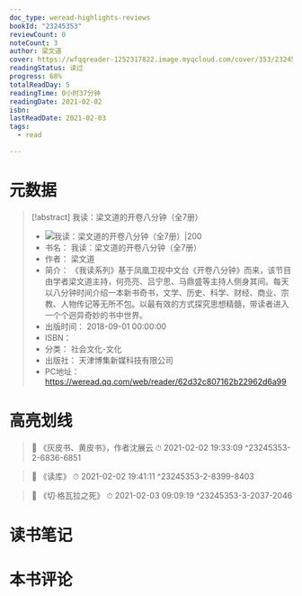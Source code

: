 ```yaml
---
doc_type: weread-highlights-reviews
bookId: "23245353"
reviewCount: 0
noteCount: 3
author: 梁文道
cover: https://wfqqreader-1252317822.image.myqcloud.com/cover/353/23245353/t7_23245353.jpg
readingStatus: 读过
progress: 68%
totalReadDay: 5
readingTime: 0小时37分钟
readingDate: 2021-02-02
isbn: 
lastReadDate: 2021-02-03
tags:
  - read

---
```

# 元数据
> [!abstract] 我读：梁文道的开卷八分钟（全7册）
> - ![ 我读：梁文道的开卷八分钟（全7册）|200](https://wfqqreader-1252317822.image.myqcloud.com/cover/353/23245353/t7_23245353.jpg)
> - 书名： 我读：梁文道的开卷八分钟（全7册）
> - 作者： 梁文道
> - 简介： 《我读系列》基于凤凰卫视中文台《开卷八分钟》而来，该节目由学者梁文道主持，何亮亮、吕宁思、马鼎盛等主持人侧身其间。每天以八分钟时间介绍一本新书奇书，文学、历史、科学、财经、商业、宗教、人物传记等无所不包。以最有效的方式探究思想精髓，带读者进入一个个迥异奇妙的书中世界。
> - 出版时间： 2018-09-01 00:00:00
> - ISBN： 
> - 分类： 社会文化-文化
> - 出版社： 天津博集新媒科技有限公司
> - PC地址：https://weread.qq.com/web/reader/62d32c807162b22962d6a99

# 高亮划线



> 📌 《灰皮书、黄皮书》，作者沈展云 
> ⏱ 2021-02-02 19:33:09 ^23245353-2-6836-6851

> 📌 《读库》 
> ⏱ 2021-02-02 19:41:11 ^23245353-2-8399-8403



> 📌 《切·格瓦拉之死》 
> ⏱ 2021-02-03 09:09:19 ^23245353-3-2037-2046

# 读书笔记

# 本书评论

